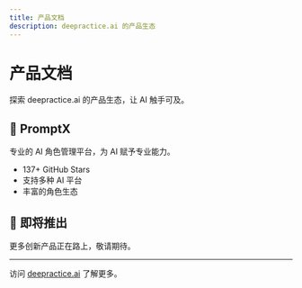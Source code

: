 ```yaml
---
title: 产品文档
description: deepractice.ai 的产品生态
---
```


# 产品文档

探索 deepractice.ai 的产品生态，让 AI 触手可及。

## 🚀 PromptX

专业的 AI 角色管理平台，为 AI 赋予专业能力。

- 137+ GitHub Stars
- 支持多种 AI 平台
- 丰富的角色生态

## 🔮 即将推出

更多创新产品正在路上，敬请期待。

---

访问 [deepractice.ai](https://deepractice.ai) 了解更多。